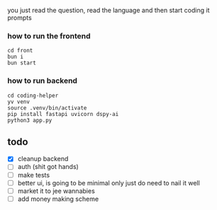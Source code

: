 you just read the question, read the language and then start coding it prompts

### how to run the frontend

```
cd front
bun i 
bun start
```


### how to run backend

```
cd coding-helper
yv venv
source .venv/bin/activate
pip install fastapi uvicorn dspy-ai
python3 app.py
```


## todo

- [x] cleanup backend
- [ ] auth (shit got hands)
- [ ] make tests
- [ ] better ui, is going to be minimal only just do need to nail it well
- [ ] market it to jee wannabies 
- [ ] add money making scheme
